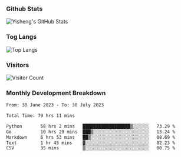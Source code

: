 ### Github Stats
![Yisheng's GitHub Stats](https://github-readme-stats-9qabuvhk1-gongyisheng.vercel.app/api?username=gongyisheng&count_private=true&show_icons=true)
### Tog Langs
![Top Langs](https://github-readme-stats-9qabuvhk1-gongyisheng.vercel.app/api/top-langs/?username=gongyisheng&layout=compact)
### Visitors
![Visitor Count](https://profile-counter.glitch.me/gongyisheng/count.svg)
### Monthly Development Breakdown
<!--START_SECTION:waka-->

```txt
From: 30 June 2023 - To: 30 July 2023

Total Time: 79 hrs 11 mins

Python       58 hrs 2 mins   ██████████████████▒░░░░░░   73.29 %
Go           10 hrs 29 mins  ███▒░░░░░░░░░░░░░░░░░░░░░   13.24 %
Markdown     6 hrs 53 mins   ██▒░░░░░░░░░░░░░░░░░░░░░░   08.69 %
Text         1 hr 45 mins    ▓░░░░░░░░░░░░░░░░░░░░░░░░   02.23 %
CSV          35 mins         ▒░░░░░░░░░░░░░░░░░░░░░░░░   00.75 %
```

<!--END_SECTION:waka-->
